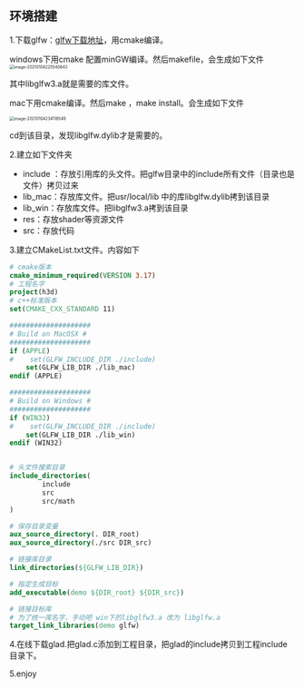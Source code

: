 ## 环境搭建

1.下载glfw：[glfw下载地址](https://www.glfw.org/)，用cmake编译。

windows下用cmake 配置minGW编译。然后makefile，会生成如下文件<img src="/Users/heq/Library/Application Support/typora-user-images/image-20210104225540643.png" alt="image-20210104225540643" style="zoom:50%;" />

其中libglfw3.a就是需要的库文件。

mac下用cmake编译。然后make ，make install。会生成如下文件

<img src="/Users/heq/Library/Application Support/typora-user-images/image-20210104234118549.png" alt="image-20210104234118549" style="zoom:50%;" />

cd到该目录，发现libglfw.dylib才是需要的。

2.建立如下文件夹

- include ：存放引用库的头文件。把glfw目录中的include所有文件（目录也是文件）拷贝过来
- lib_mac：存放库文件。把usr/local/lib 中的库libglfw.dylib拷到该目录
- lib_win：存放库文件。把libglfw3.a拷到该目录
- res：存放shader等资源文件
- src：存放代码

3.建立CMakeList.txt文件。内容如下

```cmake
# cmake版本
cmake_minimum_required(VERSION 3.17)
# 工程名字
project(h3d)
# c++标准版本
set(CMAKE_CXX_STANDARD 11)

####################
# Build on MacOSX #
####################
if (APPLE)
#    set(GLFW_INCLUDE_DIR ./include)
    set(GLFW_LIB_DIR ./lib_mac)
endif (APPLE)

####################
# Build on Windows #
####################
if (WIN32)
#    set(GLFW_INCLUDE_DIR ./include)
    set(GLFW_LIB_DIR ./lib_win)
endif (WIN32)


# 头文件搜索目录
include_directories(
        include
        src
        src/math
)

# 保存目录变量
aux_source_directory(. DIR_root)
aux_source_directory(./src DIR_src)

# 链接库目录
link_directories(${GLFW_LIB_DIR})

# 指定生成目标
add_executable(demo ${DIR_root} ${DIR_src})

# 链接目标库
# 为了统一库名字，手动吧 win下的libglfw3.a 改为 libglfw.a
target_link_libraries(demo glfw)
```

4.在线下载glad.把glad.c添加到工程目录，把glad的include拷贝到工程include目录下。

5.enjoy 
